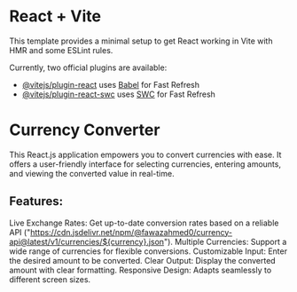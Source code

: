 # React + Vite

This template provides a minimal setup to get React working in Vite with HMR and some ESLint rules.

Currently, two official plugins are available:

- [@vitejs/plugin-react](https://github.com/vitejs/vite-plugin-react/blob/main/packages/plugin-react/README.md) uses [Babel](https://babeljs.io/) for Fast Refresh
- [@vitejs/plugin-react-swc](https://github.com/vitejs/vite-plugin-react-swc) uses [SWC](https://swc.rs/) for Fast Refresh


# Currency Converter

This React.js application empowers you to convert currencies with ease. It offers a user-friendly interface for selecting currencies, entering amounts, and viewing the converted value in real-time.

## Features:

Live Exchange Rates: Get up-to-date conversion rates based on a reliable API ("https://cdn.jsdelivr.net/npm/@fawazahmed0/currency-api@latest/v1/currencies/${currency}.json").
Multiple Currencies: Support a wide range of currencies for flexible conversions.
Customizable Input: Enter the desired amount to be converted.
Clear Output: Display the converted amount with clear formatting.
Responsive Design: Adapts seamlessly to different screen sizes.
